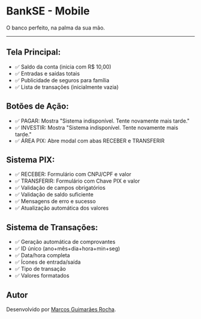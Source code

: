 # BankSE - Mobile

O banco perfeito, na palma da sua mão.

---

## Tela Principal:

- ✅ Saldo da conta (inicia com R$ 10,00)
- ✅ Entradas e saídas totais
- ✅ Publicidade de seguros para família
- ✅ Lista de transações (inicialmente vazia)

## Botões de Ação:

- ✅ PAGAR: Mostra "Sistema indisponível. Tente novamente mais tarde."
- ✅ INVESTIR: Mostra "Sistema indisponível. Tente novamente mais tarde."
- ✅ ÁREA PIX: Abre modal com abas RECEBER e TRANSFERIR

## Sistema PIX:

- ✅ RECEBER: Formulário com CNPJ/CPF e valor
- ✅ TRANSFERIR: Formulário com Chave PIX e valor
- ✅ Validação de campos obrigatórios
- ✅ Validação de saldo suficiente
- ✅ Mensagens de erro e sucesso
- ✅ Atualização automática dos valores

## Sistema de Transações:

- ✅ Geração automática de comprovantes
- ✅ ID único (ano+mês+dia+hora+min+seg)
- ✅ Data/hora completa
- ✅ Ícones de entrada/saída
- ✅ Tipo de transação
- ✅ Valores formatados

## Autor
Desenvolvido por [Marcos Guimarães Rocha](https://www.linkedin.com/in/marcos-grocha/).